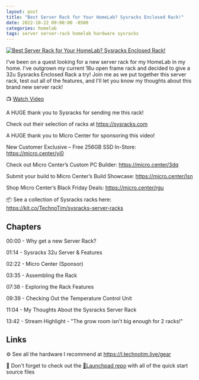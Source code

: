 ```yaml
---
layout: post
title: "Best Server Rack for Your HomeLab? Sysracks Enclosed Rack!"
date: 2022-10-22 09:00:00 -0500
categories: homelab
tags: server server-rack homelab hardware sysracks 
---
```


[![Best Server Rack for Your HomeLab? Sysracks Enclosed Rack!](https://img.youtube.com/vi/plwhD5tRsGM/0.jpg)](https://www.youtube.com/watch?v=plwhD5tRsGM "Best Server Rack for Your HomeLab? Sysracks Enclosed Rack!")

I've been on a quest looking for a new server rack for my HomeLab in my home.  I've outgrown my current 18u open frame rack and decided to give a 32u Sysracks Enclosed Rack a try!  Join me as we put together this server rack, test out all of the features, and I'll let you know my thoughts about this brand new server rack!

📺 [Watch Video](https://www.youtube.com/watch?v=plwhD5tRsGM)

A HUGE thank you to Sysracks for sending me this rack!  

Check out their selection of racks at  <https://sysracks.com>

A HUGE thank you to Micro Center for sponsoring this video!

New Customer Exclusive – Free 256GB SSD In-Store: <https://micro.center/yi0>

Check out Micro Center’s Custom PC Builder: <https://micro.center/3dq>

Submit your build to Micro Center’s Build Showcase: <https://micro.center/lsn>

Shop Micro Center’s Black Friday Deals: <https://micro.center/rgu>

📦 See a collection of Sysracks racks here:
<https://kit.co/TechnoTim/sysracks-server-racks>

## Chapters

00:00 - Why get a new Server Rack?

01:14 - Sysracks 32u Server & Features

02:22 - Micro Center (Sponsor)

03:35 - Assembling the Rack

07:38 - Exploring the Rack Features

09:39 - Checking Out the Temperature Control Unit

11:04 - My Thoughts About the Sysracks Server Rack

13:42 - Stream Highlight - "The grow room isn't big enough for 2 racks!"

## Links

⚙️ See all the hardware I recommend at <https://l.technotim.live/gear>

🚀 Don't forget to check out the [🚀Launchpad repo](https://l.technotim.live/quick-start) with all of the quick start source files

